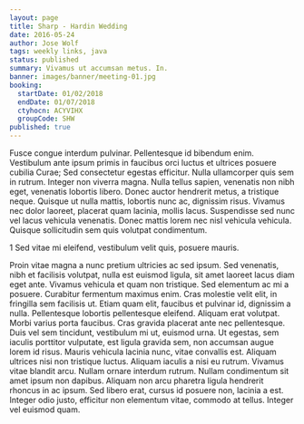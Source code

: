 ```yaml
---
layout: page
title: Sharp - Hardin Wedding
date: 2016-05-24
author: Jose Wolf
tags: weekly links, java
status: published
summary: Vivamus ut accumsan metus. In.
banner: images/banner/meeting-01.jpg
booking:
  startDate: 01/02/2018
  endDate: 01/07/2018
  ctyhocn: ACYVIHX
  groupCode: SHW
published: true
---
```

Fusce congue interdum pulvinar. Pellentesque id bibendum enim. Vestibulum ante ipsum primis in faucibus orci luctus et ultrices posuere cubilia Curae; Sed consectetur egestas efficitur. Nulla ullamcorper quis sem in rutrum. Integer non viverra magna. Nulla tellus sapien, venenatis non nibh eget, venenatis lobortis libero. Donec auctor hendrerit metus, a tristique neque. Quisque ut nulla mattis, lobortis nunc ac, dignissim risus. Vivamus nec dolor laoreet, placerat quam lacinia, mollis lacus. Suspendisse sed nunc vel lacus vehicula venenatis. Donec mattis lorem nec nisl vehicula vehicula. Quisque sollicitudin sem quis volutpat condimentum.

1 Sed vitae mi eleifend, vestibulum velit quis, posuere mauris.

Proin vitae magna a nunc pretium ultricies ac sed ipsum. Sed venenatis, nibh et facilisis volutpat, nulla est euismod ligula, sit amet laoreet lacus diam eget ante. Vivamus vehicula et quam non tristique. Sed elementum ac mi a posuere. Curabitur fermentum maximus enim. Cras molestie velit elit, in fringilla sem facilisis ut. Etiam quam elit, faucibus et pulvinar id, dignissim a nulla. Pellentesque lobortis pellentesque eleifend. Aliquam erat volutpat. Morbi varius porta faucibus. Cras gravida placerat ante nec pellentesque.
Duis vel sem tincidunt, vestibulum mi ut, euismod urna. Ut egestas, sem iaculis porttitor vulputate, est ligula gravida sem, non accumsan augue lorem id risus. Mauris vehicula lacinia nunc, vitae convallis est. Aliquam ultrices nisi non tristique luctus. Aliquam iaculis a nisi eu rutrum. Vivamus vitae blandit arcu. Nullam ornare interdum rutrum. Nullam condimentum sit amet ipsum non dapibus. Aliquam non arcu pharetra ligula hendrerit rhoncus in ac ipsum. Sed libero erat, cursus id posuere non, lacinia a est. Integer odio justo, efficitur non elementum vitae, commodo at tellus. Integer vel euismod quam.
